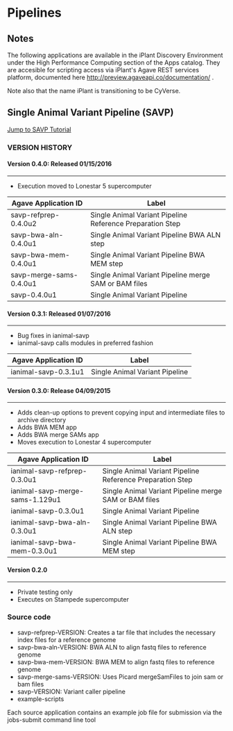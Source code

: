# Pipelines

## Notes
The following applications are available in the iPlant Discovery Environment under the High Performance Computing section of the Apps catalog. They are accesible for scripting access via iPlant's Agave REST services platform, documented here http://preview.agaveapi.co/documentation/ .

Note also that the name iPlant is transitioning to be CyVerse.

## Single Animal Variant Pipeline (SAVP)

[Jump to SAVP Tutorial](/tutorial/tutorial_savp.md)

### VERSION HISTORY


#### Version 0.4.0: Released 01/15/2016
---
* Execution moved to Lonestar 5 supercomputer

| Agave Application ID | Label |
| -------------------- | ----- |
| savp-refprep-0.4.0u2 | Single Animal Variant Pipeline Reference Preparation Step |
| savp-bwa-aln-0.4.0u1 | Single Animal Variant Pipeline BWA ALN step |
| savp-bwa-mem-0.4.0u1 | Single Animal Variant Pipeline BWA MEM step |
| savp-merge-sams-0.4.0u1 | Single Animal Variant Pipeline merge SAM or BAM files |
| savp-0.4.0u1 | Single Animal Variant Pipeline |


#### Version 0.3.1: Released 01/07/2016
---
* Bug fixes in ianimal-savp
* ianimal-savp calls modules in preferred fashion

| Agave Application ID | Label |
| -------------------- | ----- |
| ianimal-savp-0.3.1u1 | Single Animal Variant Pipeline |

#### Version 0.3.0: Release 04/09/2015
---
* Adds clean-up options to prevent copying input and intermediate files to archive directory
* Adds BWA MEM app
* Adds BWA merge SAMs app
* Moves execution to Lonestar 4 supercomputer

| Agave Application ID | Label |
| -------------------- | ----- |
| ianimal-savp-refprep-0.3.0u1 | Single Animal Variant Pipeline Reference Preparation Step |
| ianimal-savp-merge-sams-1.129u1 | Single Animal Variant Pipeline merge SAM or BAM files |
| ianimal-savp-0.3.0u1 | Single Animal Variant Pipeline |
| ianimal-savp-bwa-aln-0.3.0u1 | Single Animal Variant Pipeline BWA ALN step |
| ianimal-savp-bwa-mem-0.3.0u1 | Single Animal Variant Pipeline BWA MEM step |

#### Version 0.2.0
---
* Private testing only
* Executes on Stampede supercomputer

### Source code

* savp-refprep-VERSION: Creates a tar file that includes the necessary index files for a reference genome
* savp-bwa-aln-VERSION: BWA ALN to align fastq files to reference genome
* savp-bwa-mem-VERSION: BWA MEM to align fastq files to reference genome
* savp-merge-sams-VERSION: Uses Picard mergeSamFiles to join sam or bam files
* savp-VERSION: Variant caller pipeline
* example-scripts

Each source application contains an example job file for submission via the jobs-submit command line tool
